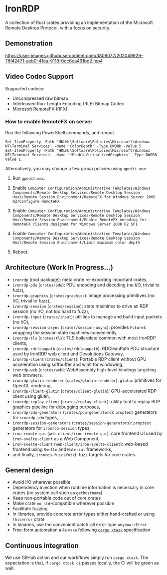 # IronRDP

A collection of Rust crates providing an implementation of the Microsoft Remote Desktop Protocol, with a focus on security.

## Demonstration

https://user-images.githubusercontent.com/3809077/202049929-76f42471-aeb0-41da-9118-0dc6ea491bd2.mp4

## Video Codec Support

Supported codecs:

- Uncompressed raw bitmap
- Interleaved Run-Length Encoding (RLE) Bitmap Codec
- Microsoft RemoteFX (RFX)

### How to enable RemoteFX on server

Run the following PowerShell commands, and reboot.

```pwsh
Set-ItemProperty -Path 'HKLM:\Software\Policies\Microsoft\Windows NT\Terminal Services' -Name 'ColorDepth' -Type DWORD -Value 5
Set-ItemProperty -Path 'HKLM:\Software\Policies\Microsoft\Windows NT\Terminal Services' -Name 'fEnableVirtualizedGraphics' -Type DWORD -Value 1
```

Alternatively, you may change a few group policies using `gpedit.msc`:

1. Run `gpedit.msc`.

2. Enable `Computer Configuration/Administrative Templates/Windows Components/Remote Desktop Services/Remote Desktop Session Host/Remote Session Environment/RemoteFX for Windows Server 2008 R2/Configure RemoteFX`

3. Enable `Computer Configuration/Administrative Templates/Windows Components/Remote Desktop Services/Remote Desktop Session Host/Remote Session Environment/Enable RemoteFX encoding for RemoteFX clients designed for Windows Server 2008 R2 SP1`

4. Enable `Computer Configuration/Administrative Templates/Windows Components/Remote Desktop Services/Remote Desktop Session Host/Remote Session Environment/Limit maximum color depth`

5. Reboot.

## Architecture (Work In Progress…)

- `ironrdp` (root package): meta crate re-exporting important crates,
- `ironrdp-pdu` (`crates/pdu`): PDU encoding and decoding (no I/O, trivial to fuzz),
- `ironrdp-graphics` (`crates/graphics`): image processing primitives (no I/O, trivial to fuzz),
- `ironrdp-session` (`crates/session`): state machines to drive an RDP session (no I/O, not _too_ hard to fuzz),
- `ironrdp-input` (`crates/input`): utilities to manage and build input packets (no I/O),
- `ironrdp-session-async` (`crates/session-async`): provides `Future`s wrapping the session state machines conveniently,
- `ironrdp-tls` (`crates/tls`): TLS boilerplate common with most IronRDP clients,
- `ironrdp-rdcleanpath` (`crates/rdcleanpath`): RDCleanPath PDU structure used by IronRDP web client and Devolutions Gateway,
- `ironrdp-client` (`crates/client`): Portable RDP client without GPU acceleration using softbuffer and winit for windowing,
- `ironrdp-web` (`crates/web`): WebAssembly high-level bindings targeting web browsers,
- `ironrdp-glutin-renderer` (`crates/glutin-renderer`): `glutin` primitives for OpenGL rendering,
- `ironrdp-client-glutin` (`crates/client-glutin`): GPU-accelerated RDP client using glutin,
- `ironrdp-replay-client` (`crates/replay-client`): utility tool to replay RDP graphics pipeline for debugging purposes,
- `ironrdp-pdu-generators` (`crates/pdu-generators`): `proptest` generators for `ironrdp-pdu` types,
- `ironrdp-session-generators` (`crates/session-generators`): `proptest` generators for `ironrdp-session` types,
- `iron-remote-gui` (`web-client/iron-remote-gui`): core frontend UI used by `iron-svelte-client` as a Web Component,
- `iron-svelte-client` (`web-client/iron-svelte-client`): web-based frontend using `Svelte` and `Material` frameworks,
- and finally, `ironrdp-fuzz` (`fuzz`): fuzz targets for core crates.

## General design

- Avoid I/O wherever possible
- Dependency injection when runtime information is necessary in core crates (no system call such as `gethostname`)
- Keep non-portable code out of core crates
- Make crate `no_std`-compatible wherever possible
- Facilitate fuzzing
- In libraries, provide concrete error types either hand-crafted or using `thiserror` crate
- In binaries, use the convenient catch-all error type `anyhow::Error`
- Free-form automation a-la `make` following [`cargo xtask`](https://github.com/matklad/cargo-xtask) specification

## Continuous integration

We use GitHub action and our workflows simply run `cargo xtask`.
The expectation is that, if `cargo xtask ci` passes locally, the CI will be green as well.
